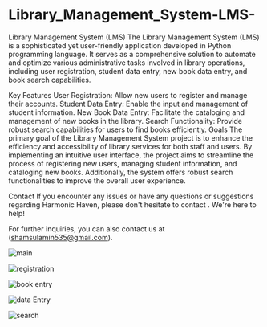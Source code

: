 # Library_Management_System-LMS-

Library Management System (LMS)
The Library Management System (LMS) is a sophisticated yet user-friendly application developed in Python programming language. It serves as a comprehensive solution to automate and optimize various administrative tasks involved in library operations, including user registration, student data entry, new book data entry, and book search capabilities.

Key Features
User Registration: Allow new users to register and manage their accounts.
Student Data Entry: Enable the input and management of student information.
New Book Data Entry: Facilitate the cataloging and management of new books in the library.
Search Functionality: Provide robust search capabilities for users to find books efficiently.
Goals
The primary goal of the Library Management System project is to enhance the efficiency and accessibility of library services for both staff and users. By implementing an intuitive user interface, the project aims to streamline the process of registering new users, managing student information, and cataloging new books. Additionally, the system offers robust search functionalities to improve the overall user experience.

Contact
If you encounter any issues or have any questions or suggestions regarding Harmonic Haven, please don't hesitate to contact . We're here to help!

For further inquiries, you can also contact us at (shamsulamin535@gmail.com).

![main](https://github.com/SHAMSULAMINKHAN/Library_Management_System-LMS-/assets/147368728/3861102d-cbd6-4706-b1f4-49f092d85a46)

![registration](https://github.com/SHAMSULAMINKHAN/Library_Management_System-LMS-/assets/147368728/aa9b5880-7615-4d6f-acc9-8ceb018e8fdf)

![book entry](https://github.com/SHAMSULAMINKHAN/Library_Management_System-LMS-/assets/147368728/34f1083e-8c96-4575-9393-9e1aae84ca50)

![data Entry](https://github.com/SHAMSULAMINKHAN/Library_Management_System-LMS-/assets/147368728/56ac15a6-2293-4d38-8c3c-5e636a3839bd)

![search](https://github.com/SHAMSULAMINKHAN/Library_Management_System-LMS-/assets/147368728/a876fd69-03c4-40c0-a7a0-2a682ba580cc)

